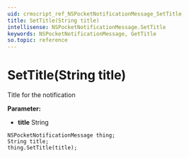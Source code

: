```yaml
---
uid: crmscript_ref_NSPocketNotificationMessage_SetTitle
title: SetTitle(String title)
intellisense: NSPocketNotificationMessage.SetTitle
keywords: NSPocketNotificationMessage, GetTitle
so.topic: reference
---
```


# SetTitle(String title)

Title for the notification

**Parameter:** 
* **title** String

```crmscript
NSPocketNotificationMessage thing;
String title;
thing.SetTitle(title);
```

